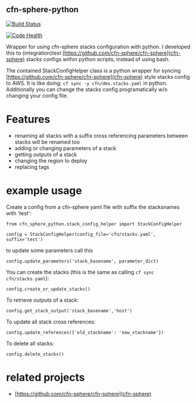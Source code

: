 ## cfn-sphere-python

[![Build Status](https://travis-ci.org/ImmobilienScout24/cfn-sphere-python.svg?branch=master)](https://travis-ci.org/ImmobilienScout24/cfn-sphere-python)

[![Code Health](https://landscape.io/github//ImmobilienScout24/cfn-sphere-python/master/landscape.svg?style=flat)](https://landscape.io/github/ImmobilienScout24/cfn-sphere-python/master)

Wrapper for using cfn-sphere stacks configuration with python.
I developed this to (integration)test [https://github.com/cfn-sphere/cfn-sphere](cfn-sphere) stacks configs within python scripts, instead of using bash.

The contained StackConfigHelper class is a python wrapper for syncing [https://github.com/cfn-sphere/cfn-sphere](cfn-sphere)
style stacks config to AWS.
It is like doing: ```cf sync -y cfn/dms.stacks.yaml``` in python.
Additionally you can change the stacks config programatically w/o changing
your config file.

# Features

- renaming all stacks with a suffix
  cross referencing parameters between stacks will be renamed too
- adding or changing parameters of a stack
- getting outputs of a stack
- changing the region to deploy
- replacing tags

# example usage

Create a config from a cfn-sphere yaml file with suffix the stacksnames with 'test':
```
from cfn_sphere_python.stack_config_helper import StackConfigHelper

config = StackConfigHelper(config_file='cfn/stacks.yaml', suffix='test')
```
to update some parameters call this
```
config.update_parameters('stack_basename', parameter_dict)
```

You can create the stacks (this is the same as calling ```cf sync cfn/stacks.yaml```):
```
config.create_or_update_stacks()
```
To retrieve outputs of a stack:
```
config.get_stack_output('stack_basename','host')
```
To update all stack cross references:
```
config.update_references({'old_stackname': 'new_stackname'})
```
To delete all stacks:
```
config.delete_stacks()
```

# related projects

* [https://github.com/cfn-sphere/cfn-sphere](cfn-sphere)
